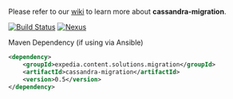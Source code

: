 Please refer to our [wiki](https://ewegithub.sb.karmalab.net/ContentSolutions/cassandra-migration/wiki) to learn more about **cassandra-migration**.

[![Build Status](https://jenkins.karmalab.net/jenkins/view/All/job/Cassandra-Migration.DEV_LANE.build/badge/icon)](https://jenkins.karmalab.net/jenkins/view/All/job/Cassandra-Migration.DEV_LANE.build/)
[![Nexus](https://img.shields.io/badge/release-0.5-brightgreen.svg)](http://nexus.sb.karmalab.net/nexus/content/repositories/cs-releases/expedia/content/solutions/migration/cassandra-migration/)

Maven Dependency (if using via Ansible)
```xml
<dependency>
    <groupId>expedia.content.solutions.migration</groupId>
    <artifactId>cassandra-migration</artifactId>
    <version>0.5</version>
</dependency>
```





 
